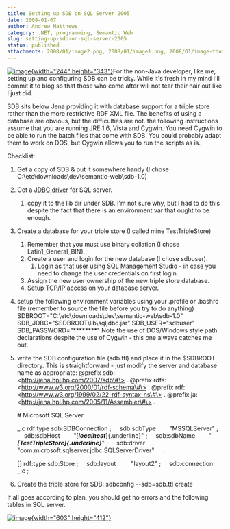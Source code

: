 ```yaml
---
title: Setting up SDB on SQL Server 2005
date: 2008-01-07
author: Andrew Matthews
category: .NET, programming, Semantic Web
slug: setting-up-sdb-on-sql-server-2005
status: published
attachments: 2008/01/image2.png, 2008/01/image1.png, 2008/01/image-thumb2.png, 2008/01/image-thumb1.png, 2008/01/image-thumb.png, 2008/01/image.png
---
```


[![image]({static}2008/01/image-thumb2.png){width="244" height="343"}]({static}2008/01/image2.png)For the non-Java developer, like me, setting up and configuring SDB can be tricky. While it's fresh in my mind I'll commit it to blog so that those who come after will not tear their hair out like I just did.

SDB sits below Jena providing it with database support for a triple store rather than the more restrictive RDF XML file. The benefits of using a database are obvious, but the difficulties are not. the following instructions assume that you are running JRE 1.6, Vista and Cygwin. You need Cygwin to be able to run the batch files that come with SDB. You could probably adapt them to work on DOS, but Cygwin allows you to run the scripts as is.

Checklist:

1.  Get a copy of SDB & put it somewhere handy (I chose C:\\etc\\downloads\\dev\\semantic-web\\sdb-1.0)
2.  Get a [JDBC driver](http://www.microsoft.com/downloads/details.aspx?FamilyId=C47053EB-3B64-4794-950D-81E1EC91C1BA&displaylang=en) for SQL server.
    1.  copy it to the lib dir under SDB. I'm not sure why, but I had to do this  despite the fact that there is an environment var that ought to be enough.
3.  Create a database for your triple store (I called mine TestTripleStore)
    1.  Remember that you must use binary collation (I chose Latin1\_General\_BIN).
    2.  Create a user and login for the new database (I chose sdbuser).
        1.  Login as that user using SQL Management Studio - in case you need to change the user credentials on first login.
    3.  Assign the new user ownership of the new triple store database.
    4.  [Setup TCP/IP access](http://blogs.msdn.com/sqlexpress/archive/2005/05/05/415084.aspx) on your database server.
4.  setup the following environment variables using your .profile or .bashrc file (remember to source the file before you try to do anything)
   SDBROOT="C:\\etc\\downloads\\dev\\semantic-web\\sdb-1.0"
   SDB\_JDBC="\$SDBROOT\\lib\\sqljdbc.jar"
   SDB\_USER="sdbuser"
   SDB\_PASSWORD="\*\*\*\*\*\*\*\*"
   Note the use of DOS/Windows style path declarations despite the use of Cygwin - this one always catches me out.
5.  write the SDB configuration file (sdb.ttl) and place it in the \$SDBROOT directory. This is straightforward - just modify the server and database name as appropriate:
   \@prefix sdb:     \<http://jena.hpl.hp.com/2007/sdb\#\> .
   \@prefix rdfs:     \<http://www.w3.org/2000/01/rdf-schema\#\> .
   \@prefix rdf:     \<http://www.w3.org/1999/02/22-rdf-syntax-ns\#\> .
   \@prefix ja:      \<http://jena.hpl.hp.com/2005/11/Assembler\#\> .

    \# Microsoft SQL Server

    \_:c rdf:type sdb:SDBConnection ;
       sdb:sdbType        "MSSQLServer" ;
       sdb:sdbHost        "[***localhost***]{.underline}" ;
       sdb:sdbName        "***[TestTripleStore]{.underline}***" ;
       sdb:driver         "com.microsoft.sqlserver.jdbc.SQLServerDriver"
       .

    \[\] rdf:type sdb:Store ;
       sdb:layout         "layout2" ;
       sdb:connection     \_:c ;

6.  Create the triple store for SDB:
   sdbconfig --sdb=sdb.ttl create

If all goes according to plan, you should get no errors and the following tables in SQL server.

[![image]({static}2008/01/image-thumb1.png){width="603" height="412"}]({static}2008/01/image1.png)
